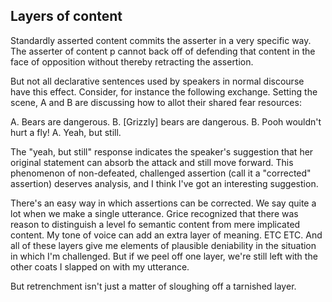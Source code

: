 ## Layers of content ##

Standardly asserted content commits the asserter in a very specific way.  The asserter of content p cannot back off of defending that content in the face of opposition without thereby retracting the assertion.

But not all declarative sentences used by speakers in normal discourse have this effect. Consider, for instance the following exchange. Setting the scene, A and B are discussing how to allot their shared fear resources:

A. Bears are dangerous.
B. [Grizzly] bears are dangerous.
B. Pooh wouldn't hurt a fly!
A. Yeah, but still.

The "yeah, but still" response indicates the speaker's suggestion that her original statement can absorb the attack and still move forward. This phenomenon of non-defeated, challenged assertion (call it a "corrected" assertion) deserves analysis, and I think I've got an interesting suggestion.

There's an easy way in which assertions can be corrected. We say quite a lot when we make a single utterance. Grice recognized that there was reason to distinguish a level fo semantic content from mere implicated content. My tone of voice can add an extra layer of meaning.  ETC ETC.  And all of these layers give me elements of plausible deniability in the situation in which I'm challenged. But if we peel off one layer, we're still left with the other coats I slapped on with my utterance. 

But retrenchment isn't just a matter of sloughing off a tarnished layer.



